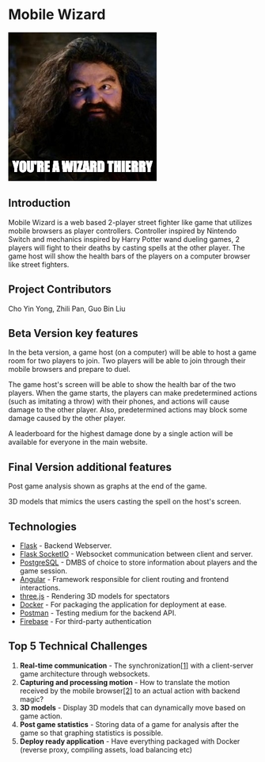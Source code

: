 # Mobile Wizard
![alt text][logo]

## Introduction
Mobile Wizard is a web based 2-player street fighter like game that utilizes mobile browsers as player controllers.
Controller inspired by Nintendo Switch and mechanics inspired by Harry Potter wand dueling games, 2 players will fight to their
deaths by casting spells at the other player. The game host will show the health bars of the players on a computer browser
like street fighters.

## Project Contributors
Cho Yin Yong, Zhili Pan, Guo Bin Liu

## Beta Version key features
In the beta version, a game host (on a computer) will be able to host a game room for two players to join.
Two players will be able to join through their mobile browsers and prepare to duel.

The game host's screen will be able to show the health bar of the two players.
When the game starts, the players can make predetermined actions (such as imitating a throw) with their phones,
and actions will cause damage to the other player. Also, predetermined actions may block some damage caused by
the other player.

A leaderboard for the highest damage done by a single action will be available for everyone in the main website.

## Final Version additional features
Post game analysis shown as graphs at the end of the game.

3D models that mimics the users casting the spell on the host's screen.

## Technologies
- [Flask](http://flask.pocoo.org/) - Backend Webserver.
- [Flask SocketIO](https://flask-socketio.readthedocs.io/en/latest/) - Websocket communication between client and server.
- [PostgreSQL](https://www.postgresql.org/) - DMBS of choice to store information about players and the game session.
- [Angular](https://angular.io) - Framework responsible for client routing and frontend interactions.
- [three.js](https://threejs.org) - Rendering 3D models for spectators
- [Docker](https://docker.io) - For packaging the application for deployment at ease.
- [Postman](https://www.getpostman.com) - Testing medium for the backend API.
- [Firebase](https://firebase.google.com/) - For third-party authentication


## Top 5 Technical Challenges
1. **Real-time communication** - The synchronization[[1]](http://www.gabrielgambetta.com/client-server-game-architecture.html) with a client-server game architecture through websockets.
2. **Capturing and processing motion** - How to translate the motion received by the mobile browser[[2]](http://www.albertosarullo.com/demos/accelerometer/) to an actual action with backend magic?
3. **3D models** - Display 3D models that can dynamically move based on game action.
4. **Post game statistics** - Storing data of a game for analysis after the game so that graphing statistics is possible.
5. **Deploy ready application** - Have everything packaged with Docker (reverse proxy, compiling assets, load balancing etc)

[logo]: docs/you_a_wizard.png "You're a Wizard, Thierry."
